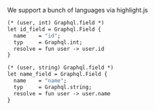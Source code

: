 We support a bunch of languages via highlight.js

```graphql
(* (user, int) Graphql.field *)
let id_field = Graphql.Field {
  name    = "id";
  typ     = Graphql.int;
  resolve = fun user -> user.id
}

(* (user, string) Graphql.field *)
let name_field = Graphql.Field {
  name    = "name";
  typ     = Graphql.string;
  resolve = fun user -> user.name
}
```
